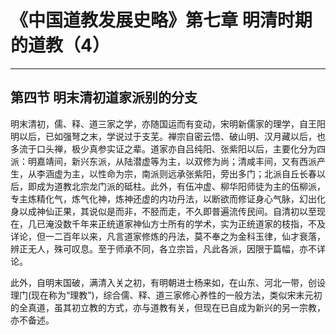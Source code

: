 # 《中国道教发展史略》第七章 明清时期的道教（4）

------

## 第四节 明末清初道家派别的分支

明末清初，儒、释、道三家之学，亦随国运而有变动，宋明新儒家的理学，自王阳明以后，已如强弩之末，学说过于支芜。禅宗自密云悟、破山明、汉月藏以后，也多流于口头禅，极少真参实证之辈。道家亦自吕纯阳、张紫阳以后，主要化分为四派：明嘉靖间，新兴东派，从陆潜虚等为主，以双修为尚；清咸丰间，又有西派产生，从李涵虚为主，以性命为宗，南派则远承张紫阳，旁出多门；北派自丘长春以后，即成为道教北宗龙门派的砥柱。此外，有伍冲虚、柳华阳师徒为主的伍柳派，专主炼精化气，炼气化神，炼神还虚的内功丹法，以断欲而修证身心气脉，幻出化身以成神仙正果，其说似是而非，不胫而走，不久即普遍流传民间。自清初以至现在，几已淹没数千年来正统道家神仙方士所有的学术，实为正统道家的枝指，不及详论，但一二百年以来，凡言道家修炼的丹法，莫不奉之为金科玉律，仙才衰落，辨正无人，殊可叹息。至于师承不同，各立宗旨，凡此各派，因限于篇幅，亦不详论。

此外，自明末国破，满清入关之初，有明朝进士杨来如，在山东、河北一带，创设理门(现在称为“理教”)，综合儒、释、道三家修心养性的一般方法，类似宋末元初的全真道，虽其初立教的方式，亦与道教有关，但现在已自成为新兴的另一宗教，亦不备述。

